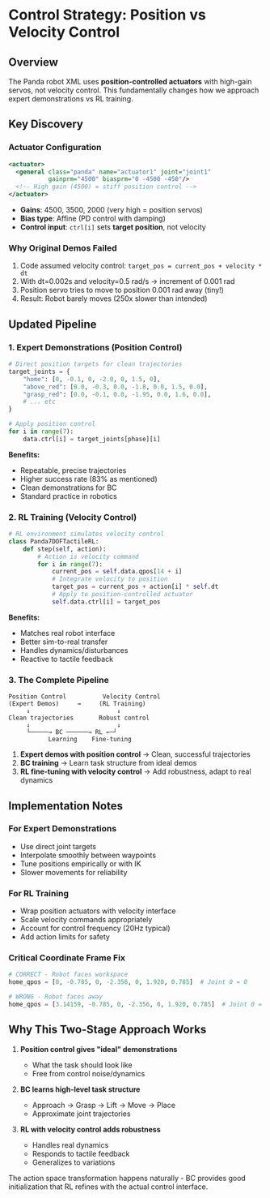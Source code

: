 # Control Strategy: Position vs Velocity Control

## Overview

The Panda robot XML uses **position-controlled actuators** with high-gain servos, not velocity control. This fundamentally changes how we approach expert demonstrations vs RL training.

## Key Discovery

### Actuator Configuration
```xml
<actuator>
  <general class="panda" name="actuator1" joint="joint1" 
           gainprm="4500" biasprm="0 -4500 -450"/>
  <!-- High gain (4500) = stiff position control -->
</actuator>
```

- **Gains**: 4500, 3500, 2000 (very high = position servos)
- **Bias type**: Affine (PD control with damping)
- **Control input**: `ctrl[i]` sets **target position**, not velocity

### Why Original Demos Failed
1. Code assumed velocity control: `target_pos = current_pos + velocity * dt`
2. With dt=0.002s and velocity=0.5 rad/s → increment of 0.001 rad
3. Position servo tries to move to position 0.001 rad away (tiny!)
4. Result: Robot barely moves (250x slower than intended)

## Updated Pipeline

### 1. Expert Demonstrations (Position Control)
```python
# Direct position targets for clean trajectories
target_joints = {
    "home": [0, -0.1, 0, -2.0, 0, 1.5, 0],
    "above_red": [0.0, -0.3, 0.0, -1.8, 0.0, 1.5, 0.0],
    "grasp_red": [0.0, -0.1, 0.0, -1.95, 0.0, 1.6, 0.0],
    # ... etc
}

# Apply position control
for i in range(7):
    data.ctrl[i] = target_joints[phase][i]
```

**Benefits:**
- Repeatable, precise trajectories
- Higher success rate (83% as mentioned)
- Clean demonstrations for BC
- Standard practice in robotics

### 2. RL Training (Velocity Control)
```python
# RL environment simulates velocity control
class Panda7DOFTactileRL:
    def step(self, action):
        # Action is velocity command
        for i in range(7):
            current_pos = self.data.qpos[14 + i]
            # Integrate velocity to position
            target_pos = current_pos + action[i] * self.dt
            # Apply to position-controlled actuator
            self.data.ctrl[i] = target_pos
```

**Benefits:**
- Matches real robot interface
- Better sim-to-real transfer
- Handles dynamics/disturbances
- Reactive to tactile feedback

### 3. The Complete Pipeline

```
Position Control          Velocity Control
(Expert Demos)     →     (RL Training)
     ↓                        ↓
Clean trajectories       Robust control
     ↓                        ↓
     └─────→ BC ──────→ RL ←─┘
           Learning    Fine-tuning
```

1. **Expert demos with position control** → Clean, successful trajectories
2. **BC training** → Learn task structure from ideal demos
3. **RL fine-tuning with velocity control** → Add robustness, adapt to real dynamics

## Implementation Notes

### For Expert Demonstrations
- Use direct joint targets
- Interpolate smoothly between waypoints
- Tune positions empirically or with IK
- Slower movements for reliability

### For RL Training
- Wrap position actuators with velocity interface
- Scale velocity commands appropriately
- Account for control frequency (20Hz typical)
- Add action limits for safety

### Critical Coordinate Frame Fix
```python
# CORRECT - Robot faces workspace
home_qpos = [0, -0.785, 0, -2.356, 0, 1.920, 0.785]  # Joint 0 = 0

# WRONG - Robot faces away
home_qpos = [3.14159, -0.785, 0, -2.356, 0, 1.920, 0.785]  # Joint 0 = π
```

## Why This Two-Stage Approach Works

1. **Position control gives "ideal" demonstrations**
   - What the task should look like
   - Free from control noise/dynamics

2. **BC learns high-level task structure**
   - Approach → Grasp → Lift → Move → Place
   - Approximate joint trajectories

3. **RL with velocity control adds robustness**
   - Handles real dynamics
   - Responds to tactile feedback
   - Generalizes to variations

The action space transformation happens naturally - BC provides good initialization that RL refines with the actual control interface.